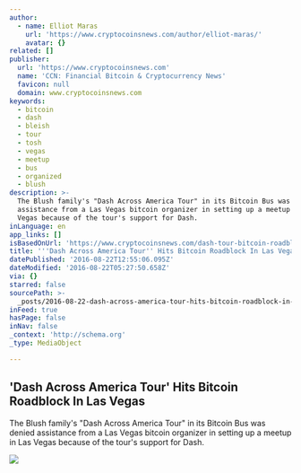 ```yaml
---
author:
  - name: Elliot Maras
    url: 'https://www.cryptocoinsnews.com/author/elliot-maras/'
    avatar: {}
related: []
publisher:
  url: 'https://www.cryptocoinsnews.com'
  name: 'CCN: Financial Bitcoin & Cryptocurrency News'
  favicon: null
  domain: www.cryptocoinsnews.com
keywords:
  - bitcoin
  - dash
  - bleish
  - tour
  - tosh
  - vegas
  - meetup
  - bus
  - organized
  - blush
description: >-
  The Blush family's "Dash Across America Tour" in its Bitcoin Bus was denied
  assistance from a Las Vegas bitcoin organizer in setting up a meetup in Las
  Vegas because of the tour's support for Dash.
inLanguage: en
app_links: []
isBasedOnUrl: 'https://www.cryptocoinsnews.com/dash-tour-bitcoin-roadblock-vegas/'
title: '''Dash Across America Tour'' Hits Bitcoin Roadblock In Las Vegas'
datePublished: '2016-08-22T12:55:06.095Z'
dateModified: '2016-08-22T05:27:50.658Z'
via: {}
starred: false
sourcePath: >-
  _posts/2016-08-22-dash-across-america-tour-hits-bitcoin-roadblock-in-las-veg.md
inFeed: true
hasPage: false
inNav: false
_context: 'http://schema.org'
_type: MediaObject

---
```

<article style=""><h1>'Dash Across America Tour' Hits Bitcoin Roadblock In Las Vegas</h1><p>The Blush family's "Dash Across America Tour" in its Bitcoin Bus was denied assistance from a Las Vegas bitcoin organizer in setting up a meetup in Las Vegas because of the tour's support for Dash.</p><img src="https://www.cryptocoinsnews.com/wp-content/uploads/2016/08/Las-Vegas-sign.jpg" /></article>